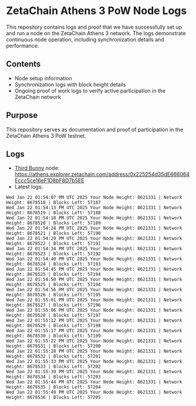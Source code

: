 # ZetaChain Athens 3 PoW Node Logs
This repository contains logs and proof that we have successfully set up and run a node on the ZetaChain Athens 3 network. The logs demonstrate continuous node operation, including synchronization details and performance.

## Contents
- Node setup information
- Synchronization logs with block height details
- Ongoing proof of work logs to verify active participation in the ZetaChain network

## Purpose
This repository serves as documentation and proof of participation in the ZetaChain Athens 3 PoW testnet.

## Logs

- [Third Bunny](https://thirdbunny.xyz/) node: https://athens.explorer.zetachain.com/address/0x225254d35dE666064Eccc5ce16eF1D8bF8D7b5EE
- Latest logs:
```
Wed Jan 22 01:54:07 PM UTC 2025 Your Node Height: 8621331 | Network Height: 8678518 | Blocks Left: 57187
Wed Jan 22 01:54:13 PM UTC 2025 Your Node Height: 8621331 | Network Height: 8678519 | Blocks Left: 57188
Wed Jan 22 01:54:18 PM UTC 2025 Your Node Height: 8621331 | Network Height: 8678520 | Blocks Left: 57189
Wed Jan 22 01:54:24 PM UTC 2025 Your Node Height: 8621331 | Network Height: 8678521 | Blocks Left: 57190
Wed Jan 22 01:54:29 PM UTC 2025 Your Node Height: 8621331 | Network Height: 8678522 | Blocks Left: 57191
Wed Jan 22 01:54:34 PM UTC 2025 Your Node Height: 8621331 | Network Height: 8678523 | Blocks Left: 57192
Wed Jan 22 01:54:40 PM UTC 2025 Your Node Height: 8621331 | Network Height: 8678524 | Blocks Left: 57193
Wed Jan 22 01:54:45 PM UTC 2025 Your Node Height: 8621331 | Network Height: 8678525 | Blocks Left: 57194
Wed Jan 22 01:54:50 PM UTC 2025 Your Node Height: 8621331 | Network Height: 8678525 | Blocks Left: 57194
Wed Jan 22 01:54:56 PM UTC 2025 Your Node Height: 8621331 | Network Height: 8678526 | Blocks Left: 57195
Wed Jan 22 01:55:01 PM UTC 2025 Your Node Height: 8621331 | Network Height: 8678527 | Blocks Left: 57196
Wed Jan 22 01:55:06 PM UTC 2025 Your Node Height: 8621331 | Network Height: 8678528 | Blocks Left: 57197
Wed Jan 22 01:55:12 PM UTC 2025 Your Node Height: 8621331 | Network Height: 8678529 | Blocks Left: 57198
Wed Jan 22 01:55:17 PM UTC 2025 Your Node Height: 8621331 | Network Height: 8678530 | Blocks Left: 57199
Wed Jan 22 01:55:22 PM UTC 2025 Your Node Height: 8621331 | Network Height: 8678531 | Blocks Left: 57200
Wed Jan 22 01:55:28 PM UTC 2025 Your Node Height: 8621331 | Network Height: 8678532 | Blocks Left: 57201
Wed Jan 22 01:55:33 PM UTC 2025 Your Node Height: 8621331 | Network Height: 8678533 | Blocks Left: 57202
Wed Jan 22 01:55:39 PM UTC 2025 Your Node Height: 8621331 | Network Height: 8678534 | Blocks Left: 57203
Wed Jan 22 01:55:44 PM UTC 2025 Your Node Height: 8621331 | Network Height: 8678535 | Blocks Left: 57204
Wed Jan 22 01:55:49 PM UTC 2025 Your Node Height: 8621331 | Network Height: 8678536 | Blocks Left: 57205
```
